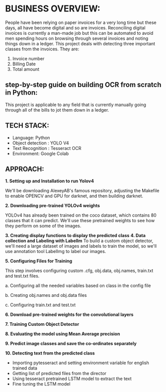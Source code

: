 # BUSINESS OVERVIEW:
People have been relying on paper invoices for a very long time but these days, all
have become digital and so are invoices. Reconciling digital invoices is currently a man-made
job but this can be automated to avoid men spending hours on browsing through several
invoices and noting things down in a ledger. This project deals with detecting three
important classes from the invoices. They are:
1. Invoice number
2. Billing Date
3. Total amount

## step-by-step guide on building OCR from scratch in Python:

This project is applicable to any field that is currently manually going through all of the bills to jot them down in a ledger. 

## TECH STACK:

- Language: Python
- Object detection : YOLO V4
- Text Recognition : Tesseract OCR
- Environment: Google Colab

## APPROACH:

**1. Setting up and Installation to run Yolov4**

We'll be downloading AlexeyAB's famous repository, adjusting the Makefile to enable OPENCV and GPU for darknet, and then building darknet. 

**2. Downloading pre-trained YOLOv4 weights**

YOLOv4 has already been trained on the coco dataset, which contains 80 classes that it can predict.
We'll use these pretrained weights to see how they perform on some of the images. 

**3. Creating display functions to display the predicted class**
**4. Data collection and Labeling with LabelIm**
To build a custom object detector, we'll need a large dataset of images and labels to train the model, so we'll use annotation tool LabelImg  to label our images.

**5. Configuring Files for Training**

This step involves configuring custom .cfg, obj.data, obj.names, train.txt and
test.txt files.

  a. Configuring all the needed variables based on class in the config file
  
  b. Creating obj.names and obj.data files
  
  c. Configuring train.txt and test.txt
  
**6. Download pre-trained weights for the convolutional layers**

**7. Training Custom Object Detector**

**8. Evaluating the model using Mean Average precision**

**9. Predict image classes and save the co-ordinates separately**

**10. Detecting text from the predicted class**

   - Importing pytesseract and setting environment variable for english trained
data
   - Getting list of predicted files from the director
   - Using tesseract pretrained LSTM model to extract the text
   - Fine tuning the LSTM model

